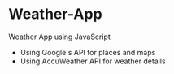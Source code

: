 # Weather-App
Weather App using JavaScript

- Using Google's API for places and maps
- Using AccuWeather API for weather details
